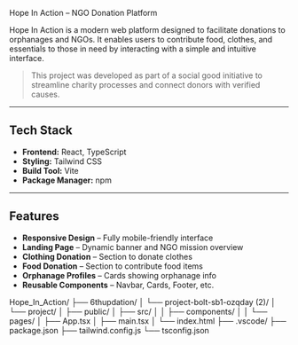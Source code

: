 Hope In Action – NGO Donation Platform

Hope In Action is a modern web platform designed to facilitate donations to orphanages and NGOs. It enables users to contribute food, clothes, and essentials to those in need by interacting with a simple and intuitive interface.

> This project was developed as part of a social good initiative to streamline charity processes and connect donors with verified causes.

---

##  Tech Stack

- **Frontend:** React, TypeScript
- **Styling:** Tailwind CSS
- **Build Tool:** Vite
- **Package Manager:** npm

---

##  Features

-  **Responsive Design** – Fully mobile-friendly interface
-  **Landing Page** – Dynamic banner and NGO mission overview
-  **Clothing Donation** – Section to donate clothes
-  **Food Donation** – Section to contribute food items
-  **Orphanage Profiles** – Cards showing orphanage info
-  **Reusable Components** – Navbar, Cards, Footer, etc.


Hope_In_Action/
├── 6thupdation/
│ └── project-bolt-sb1-ozqday (2)/
│ └── project/
│ ├── public/
│ ├── src/
│ │ ├── components/
│ │ └── pages/
│ ├── App.tsx
│ ├── main.tsx
│ └── index.html
├── .vscode/
├── package.json
├── tailwind.config.js
└── tsconfig.json

